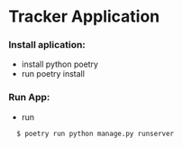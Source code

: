 # Tracker Application

### Install aplication:

- install python poetry
- run poetry install

### Run App:

- run

```bash
  $ poetry run python manage.py runserver

```
